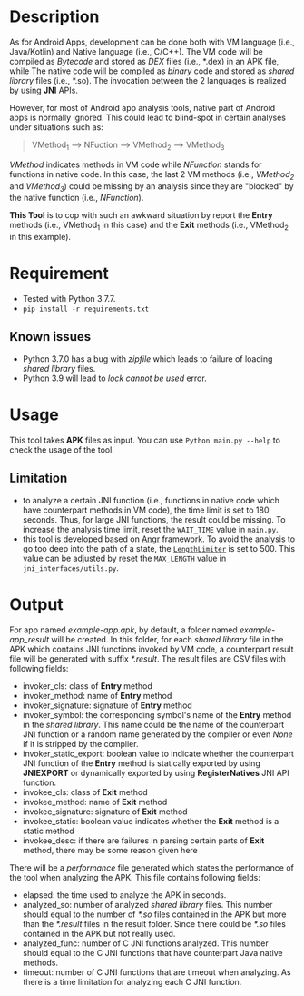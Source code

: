 # Description
As for Android Apps, development can be done both with VM language (i.e., Java/Kotlin) and Native language (i.e., C/C++). The VM code will be compiled as *Bytecode* and stored as *DEX* files (i.e., \*.dex) in an APK file, while The native code will be compiled as *binary* code and stored as *shared library* files (i.e., \*.so). The invocation between the 2 languages is realized by using **JNI** APIs.

However, for most of Android app analysis tools, native part of Android apps is normally ignored. This could lead to blind-spot in certain analyses under situations such as:

> VMethod<sub>1</sub> --> NFuction --> VMethod<sub>2</sub> --> VMethod<sub>3</sub>

*VMethod* indicates methods in VM code while *NFunction* stands for functions in native code. In this case, the last 2 VM methods (i.e., *VMethod<sub>2</sub>* and *VMethod<sub>3</sub>*) could be missing by an analysis since they are "blocked" by the native function (i.e., *NFunction*).

**This Tool** is to cop with such an awkward situation by report the **Entry** methods (i.e., VMethod<sub>1</sub> in this case) and the **Exit** methods (i.e., VMethod<sub>2</sub> in this example).

# Requirement
+ Tested with Python 3.7.7.
+ `pip install -r requirements.txt`

## Known issues
+ Python 3.7.0 has a bug with *zipfile* which leads to failure of loading *shared library* files.
+ Python 3.9 will lead to *lock cannot be used* error.

# Usage
This tool takes **APK** files as input. You can use `Python main.py --help` to check the usage of the tool.

## Limitation
+ to analyze a certain JNI function (i.e., functions in native code which have counterpart methods in VM code), the time limit is set to 180 seconds. Thus, for large JNI functions, the result could be missing. To increase the analysis time limit, reset the `WAIT_TIME` value in `main.py`.
+ this tool is developed based on [Angr](https://angr.io/) framework. To avoid the analysis to go too deep into the path of a state, the [`LengthLimiter`](https://docs.angr.io/core-concepts/pathgroups) is set to 500. This value can be adjusted by reset the `MAX_LENGTH` value in `jni_interfaces/utils.py`.

# Output
For app named *example-app.apk*, by default, a folder named *example-app_result* will be created. In this folder, for each *shared library* file in the APK which contains JNI functions invoked by VM code, a counterpart result file will be generated with suffix *\*.result*. The result files are CSV files with following fields:
+ invoker_cls: class of **Entry** method
+ invoker_method: name of **Entry** method
+ invoker_signature: signature of **Entry** method
+ invoker_symbol: the corresponding symbol's name of the **Entry** method in the *shared library*. This name could be the name of the counterpart JNI function or a random name generated by the compiler or even *None* if it is stripped by the compiler.
+ invoker_static_export: boolean value to indicate whether the counterpart JNI function of the **Entry** method is statically exported by using **JNIEXPORT** or dynamically exported by using **RegisterNatives** JNI API function.
+ invokee_cls: class of **Exit** method
+ invokee_method: name of **Exit** method
+ invokee_signature: signature of **Exit** method
+ invokee_static: boolean value indicates whether the **Exit** method is a static method
+ invokee_desc: if there are failures in parsing certain parts of **Exit** method, there may be some reason given here

There will be a *performance* file generated which states the performance of the tool when analyzing the APK. This file contains following fields:
+ elapsed: the time used to analyze the APK in seconds.
+ analyzed_so: number of analyzed *shared library* files. This number should equal to the number of *\*.so* files contained in the APK but more than the *\*.result* files in the result folder. Since there could be *\*.so* files contained in the APK but not really used.
+ analyzed_func: number of C JNI functions analyzed. This number should equal to the C JNI functions that have counterpart Java native methods.
+ timeout: number of C JNI functions that are timeout when analyzing. As there is a time limitation for analyzing each C JNI function.
